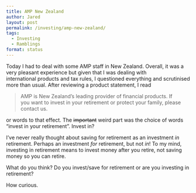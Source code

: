 ```yaml
---
title: AMP New Zealand
author: Jared
layout: post
permalink: /investing/amp-new-zealand/
tags:
  - Investing
  - Ramblings
format: status
---
```

Today I had to deal with some AMP staff in New Zealand. Overall, it was a very pleasant experience but given that I was dealing with international products and tax rules, I questioned everything and scrutinised more than usual. After reviewing a product statement, I read

> AMP is New Zealand&#8217;s leading provider of financial products. If you want to invest in your retirement or protect your family, please contact us.

or words to that effect. The <del>important</del> weird part was the choice of words &#8220;invest in your retirement&#8221;. Invest in?

I&#8217;ve never really thought about saving for retirement as an investment *in* retirement. Perhaps an investment *for* retirement, but not *in*! To my mind, investing in retirement means to invest money after you retire, not saving money so you can retire.

What do you think? Do you invest/save for retirement or are you investing in retirement?

How curious.
